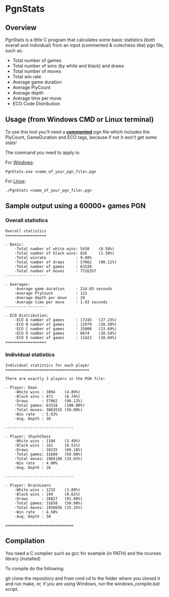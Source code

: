 # PgnStats
## Overview

PgnStats is a little C program that calculates some basic statistics (both overall and individual) from an input (commented & cutechess-like) pgn file, such as:
- Total number of games
- Total number of wins (by white and black) and draws
- Total number of moves
- Total win rate
- Average game duration
- Average PlyCount
- Average depth
- Average time per move
- ECO Code Distribution

## Usage (from Windows CMD or Linux terminal)

To use this tool you'll need a <b><u>commented</u></b> pgn file which includes the PlyCount, GameDuration and ECO tags, because if not it won't get some stats!

The command you need to apply is:

For <u>Windows</u>:
```
PgnStats.exe <name_of_your_pgn_file>.pgn
```
For <u>Linux</u>:
```
./PgnStats <name_of_your_pgn_file>.pgn
```
## Sample output using a 60000+ games PGN

### Overall statistics

```text
Overall statistics
==================

- Basic:
	·Total number of white wins: 5430    (8.58%)
	·Total number of black wins: 826     (1.30%)
	·Total winrate             : 9.88%
	·Total number of draws     : 57062   (90.12%)
	·Total number of games     : 63320  
	·Total number of moves     : 7726357
------------------

- Averages:
	·Average game duration     : 214.03 seconds
	·Average PlyCount          : 122    
	·Average depth per move    : 29     
	·Average time per move     : 1.93 seconds
------------------

- ECO Distribution:
	·ECO A number of games     : 17245   (27.23%)
	·ECO B number of games     : 12979   (20.50%)
	·ECO C number of games     : 15000   (23.69%)
	·ECO D number of games     : 6674    (10.54%)
	·ECO E number of games     : 11422   (18.04%)
==================
```

### Individual statistics

```text
Individual statistics for each player
=====================================

There are exactly 3 players in the PGN file:

- Player: Eman                
	·White wins : 3094    (4.89%)
	·Black wins : 471     (0.74%)
	·Draws      : 57062   (90.12%)
	·Total games: 63318   (100.00%)
	·Total moves: 3863515 (50.00%)
	·Win rate   : 5.63%
	·Avg. Depth : 30     

------------------------------

- Player: ShashChess          
	·White wins : 1104    (3.49%)
	·Black wins : 161     (0.51%)
	·Draws      : 28235   (89.18%)
	·Total games: 31660   (50.00%)
	·Total moves: 1904186 (24.65%)
	·Win rate   : 4.00%
	·Avg. Depth : 26     

------------------------------

- Player: BrainLearn          
	·White wins : 1232    (3.89%)
	·Black wins : 194     (0.61%)
	·Draws      : 28827   (91.06%)
	·Total games: 31658   (50.00%)
	·Total moves: 1958656 (25.35%)
	·Win rate   : 4.50%
	·Avg. Depth : 30     

==============================
```

## Compilation

You need a C compiler such as gcc for example (in PATH) and the ncurses library (installed)

To compile do the following:

git clone the repository and from cmd cd to the folder where you cloned it and run make, or, if you are using Windows, run the windows_compile.bat script.


